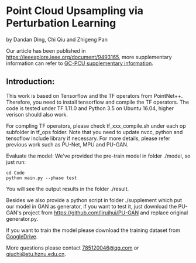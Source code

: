 # **Point Cloud Upsampling via Perturbation Learning**

by Dandan Ding, Chi Qiu and Zhigeng Pan

Our article has been published in <https://ieeexplore.ieee.org/document/9493165>, more supplementary information can refer to [GC-PCU supplementary information](https://drive.google.com/file/d/18hK_mcmRafjzmJ3w1ZM0LEkofP5XwP9X/view?usp=sharing).

## Introduction: 
This work is based on Tensorflow and the TF operators from PointNet++. Therefore, you need to install tensorflow and compile the TF operators.
The code is tested under TF 1.11.0 and Python 3.5 on Ubuntu 16.04, higher verison should also work.

For compling TF operators, please check tf_xxx_compile.sh under each op subfolder in tf_ops folder. Note that you need to update nvcc, python and tensoflow include library if necessary. For more details, please refer previous work such as PU-Net, MPU and PU-GAN. 

Evaluate the model: We've provided the pre-train model in folder ./model, so just run:

```
cd Code
python main.py --phase test
```

You will see the output results in the folder ./result.

Besides we also provide a python script in folder ./supplement which put our model in GAN as generator, if you want to test it, just download the PU-GAN's project from https://github.com/liruihui/PU-GAN and replace original generator.py. 

If you want to train the model please download the training dataset from [GoogleDrive](https://drive.google.com/file/d/17aZ9pRi2eqgCIfj-JWA8RPzK2trHzrAd/view?usp=sharing).


More questions please contact <785120046@qq.com> or <qiuchi@stu.hznu.edu.cn>.
